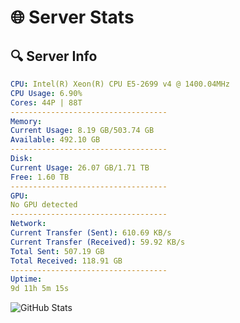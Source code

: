 # 🌐 Server Stats
## 🔍 Server Info
```yaml
CPU: Intel(R) Xeon(R) CPU E5-2699 v4 @ 1400.04MHz
CPU Usage: 6.90%
Cores: 44P | 88T
-----------------------------------
Memory:
Current Usage: 8.19 GB/503.74 GB
Available: 492.10 GB
-----------------------------------
Disk:
Current Usage: 26.07 GB/1.71 TB
Free: 1.60 TB
-----------------------------------
GPU:
No GPU detected
-----------------------------------
Network:
Current Transfer (Sent): 610.69 KB/s
Current Transfer (Received): 59.92 KB/s
Total Sent: 507.19 GB
Total Received: 118.91 GB
-----------------------------------
Uptime:
9d 11h 5m 15s
```
![GitHub Stats](https://img.shields.io/badge/Updated-2025-04-29_04:14:03-blue)